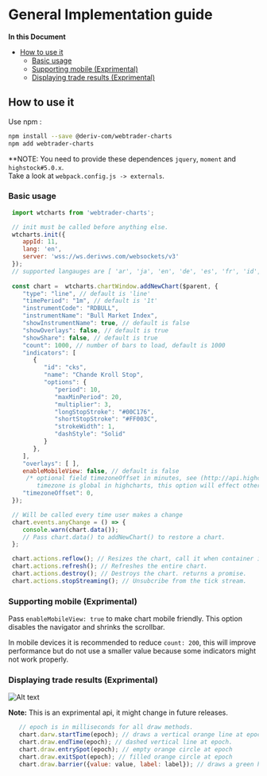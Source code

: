 # General Implementation guide

**In this Document**

-   [How to use it](#How-to-use-it)
    - [Basic usage](#basic-usage)
    - [Supporting mobile (Exprimental)](#supporting-mobile-(exprimental))
    - [Displaying trade results (Exprimental)](#displaying-trade-results-(exprimental))



## How to use it

Use npm :

```sh    
npm install --save @deriv-com/webtrader-charts
npm add webtrader-charts
```

**NOTE: You need to provide these dependences `jquery`, `moment` and `highstock#5.0.x`.  
Take a look at `webpack.config.js -> externals`.  

### Basic usage

```js
 import wtcharts from 'webtrader-charts';

 // init must be called before anything else.
 wtcharts.init({
    appId: 11,
    lang: 'en',
    server: 'wss://ws.derivws.com/websockets/v3'
 });
 // supported langauges are [ 'ar', 'ja', 'en', 'de', 'es', 'fr', 'id', 'it', 'pl', 'pt', 'ru', 'th', 'vi', 'zh_cn', 'zh_tw']
 
 const chart =  wtcharts.chartWindow.addNewChart($parent, {
    "type": "line", // default is 'line'
    "timePeriod": "1m", // default is '1t'
    "instrumentCode": "RDBULL",
    "instrumentName": "Bull Market Index",
    "showInstrumentName": true, // default is false
    "showOverlays": false, // default is true
    "showShare": false, // default is true
    "count": 1000, // number of bars to load, default is 1000
    "indicators": [
       {
          "id": "cks",
          "name": "Chande Kroll Stop",
          "options": {
             "period": 10,
             "maxMinPeriod": 20,
             "multiplier": 3,
             "longStopStroke": "#00C176",
             "shortStopStroke": "#FF003C",
             "strokeWidth": 1,
             "dashStyle": "Solid"
          }
       },
    ],
    "overlays": [ ],
    enableMobileView: false, // default is false
     /* optional field timezoneOffset in minutes, see (http://api.highcharts.com/highstock/global.timezoneOffset)
        timezone is global in highcharts, this option will effect other charts on the page */
    "timezoneOffset": 0,
 });

 // Will be called every time user makes a change
 chart.events.anyChange = () => {
    console.warn(chart.data());
    // Pass chart.data() to addNewChart() to restore a chart.
 }; 

 chart.actions.reflow(); // Resizes the chart, call it when container is resized.
 chart.actions.refresh(); // Refreshes the entire chart.
 chart.actions.destroy(); // Destroys the chart. returns a promise.
 chart.actions.stopStreaming(); // Unsubcribe from the tick stream.
```

### Supporting mobile (Exprimental)

Pass `enableMobileView: true` to make chart mobile friendly. This option disables the navigator and shrinks the scrollbar.

In mobile devices it is recommended to reduce `count: 200`, this will improve performance but do not use a smaller value because some indicators might not work properly.

### Displaying trade results (Exprimental)

![Alt text](example/screenshots/0.png?raw=true "Displaying trade results")

**Note:** This is an exprimental api, it might change in future releases.
```js
   // epoch is in milliseconds for all draw methods.
   chart.darw.startTime(epoch); // draws a vertical orange line at epoch.
   chart.draw.endTime(epoch); // dashed vertical line at epoch.
   chart.draw.entrySpot(epoch); // empty orange circle at epoch
   chart.draw.exitSpot(epoch); // filled orange circle at epoch
   chart.draw.barrier({value: value, label: label}); // draws a green horizontal barrier line
```
